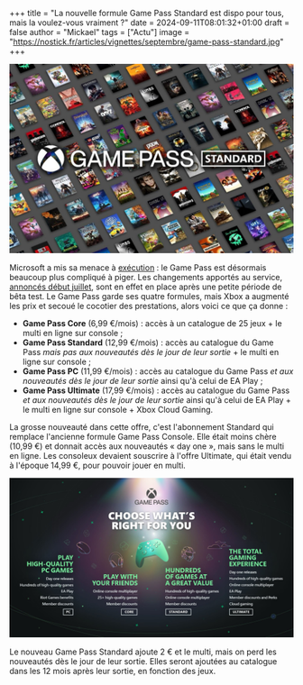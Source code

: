 +++
title = "La nouvelle formule Game Pass Standard est dispo pour tous, mais la voulez-vous vraiment ?"
date = 2024-09-11T08:01:32+01:00
draft = false
author = "Mickael"
tags = ["Actu"]
image = "https://nostick.fr/articles/vignettes/septembre/game-pass-standard.jpg"
+++

![Game Pass Standard](game-pass-standard.jpg "")

Microsoft a mis sa menace à [exécution](https://news.xbox.com/en-us/2024/09/10/xbox-game-pass-standard-is-here/) : le Game Pass est désormais beaucoup plus compliqué à piger. Les changements apportés au service, [annoncés début juillet](https://nostick.fr/articles/2024/juillet/0907-game-pass-xbox-bordel-hausse-prix/), sont en effet en place après une petite période de bêta test. Le Game Pass garde ses quatre formules, mais Xbox a augmenté les prix et secoué le cocotier des prestations, alors voici ce que ça donne :

- **Game Pass Core** (6,99 €/mois) : accès à un catalogue de 25 jeux + le multi en ligne sur console ;
- **Game Pass Standard** (12,99 €/mois) : accès au catalogue du Game Pass *mais pas aux nouveautés dès le jour de leur sortie* + le multi en ligne sur console ;
- **Game Pass PC** (11,99 €/mois) : accès au catalogue du Game Pass *et aux nouveautés dès le jour de leur sortie* ainsi qu'à celui de EA Play ;
- **Game Pass Ultimate** (17,99 €/mois) : accès au catalogue du Game Pass *et aux nouveautés dès le jour de leur sortie* ainsi qu'à celui de EA Play + le multi en ligne sur console + Xbox Cloud Gaming.

La grosse nouveauté dans cette offre, c'est l'abonnement Standard qui remplace l'ancienne formule Game Pass Console. Elle était moins chère (10,99 €) et donnait accès aux nouveautés « day one », mais sans le multi en ligne. Les consoleux devaient souscrire à l'offre Ultimate, qui était vendu à l'époque 14,99 €, pour pouvoir jouer en multi.

![Game Pass](nouveau-game-pass.jpg "Choisis ta drogue.")

Le nouveau Game Pass Standard ajoute 2 € et le multi, mais on perd les nouveautés dès le jour de leur sortie. Elles seront ajoutées au catalogue dans les 12 mois après leur sortie, en fonction des jeux. 